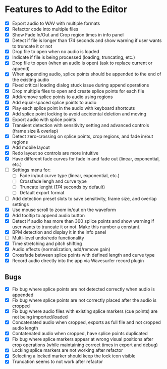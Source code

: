 # Features to Add to the Editor

- [x] Export audio to WAV with multiple formats
- [x] Refactor code into multiple files
- [x] Show Fade In/Out and Crop region times in info panel
- [x] Detect if file is longer than 174 seconds and show warning if user wants to truncate it or not
- [x] Drop file to open when no audio is loaded
- [x] Indicate if file is being processed (loading, truncating, etc.)
- [x] Drop file to open (when an audio is open) (ask to replace current or append)
- [x] When appending audio, splice points should be appended to the end of the existing audio
- [x] Fixed critical loading dialog stuck issue during append operations
- [x] Drop multiple files to open and create splice points for each file
- [x] Add/remove splice points to audio using regions
- [x] Add equal-spaced splice points to audio
- [x] Play each splice point in the audio with keyboard shortcuts
- [x] Add splice point locking to avoid accidental deletion and moving
- [x] Export audio with splice points
- [x] Transient detection with sensitivity setting and advanced controls (frame size & overlap)
- [x] Detect zero-crossing on splice points, crop regions, and fade in/out regions
- [x] Add mobile layout
- [x] Redo layout so controls are more intuitive
- [x] Have different fade curves for fade in and fade out (linear, exponential, etc.)
- [ ] Settings menu for:
  - [ ]  Fade in/out curve type (linear, exponential, etc.)
  - [ ]  Crossfade lengh and curve type
  - [ ]  Truncate lenght (174 seconds by default)
  - [ ]  Default export format
- [ ] Add detection preset slots to save sensitivity, frame size, and overlap settings
- [x] Use mouse scroll to zoom in/out on the waveform
- [x] Add tooltip to append audio button
- [x] Detect if audio has more than 300 splice points and show warning if user wants to truncate it or not. Make this number a constant.
- [x] BPM detection and display it in the info panel
- [ ] Multi-level undo/redo functionality
- [x] Time stretching and pitch shifting
- [x] Audio effects (normalization, add/remove gain)
- [x] Crossfade between splice points with defined length and curve type
- [x] Record audio directly into the app via Wavesurfer record plugin

## Bugs

- [x] Fix bug where splice points are not detected correctly when audio is appended
- [x] Fix bug where splice points are not correctly placed after the audio is cropped
- [x] Fix bug where audio files with existing splice markers (cue points) are not being imported/loaded
- [x] Concatenated audio when cropped, exports as full file and not cropped audio length
- [x] Contatenated audio when cropped, have splice points duplicated
- [x] Fix bug where splice markers appear at wrong visual positions after crop operations (while maintaining correct times in export and debug)
- [x] Locking splice markers are not working after refactor
- [x] Selecting a locked marker should keep the lock icon visible
- [x] Truncation seems to not work after refactor
